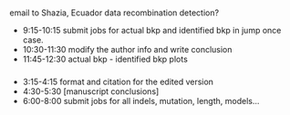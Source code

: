### 
email to Shazia, Ecuador data recombination detection?
- 9:15-10:15 submit jobs for actual bkp and identified bkp in jump once case.
- 10:30-11:30 modify the author info and write conclusion
- 11:45-12:30 actual bkp - identified bkp plots

###
- 3:15-4:15 format and citation for the edited version 
- 4:30-5:30 [manuscript conclusions]
- 6:00-8:00 submit jobs for all indels, mutation, length, models...